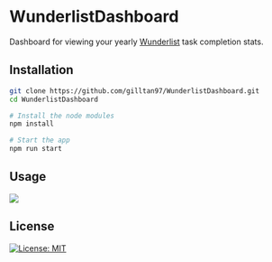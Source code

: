 # WunderlistDashboard 

Dashboard for viewing your yearly [Wunderlist](https://www.wunderlist.com) task completion stats.

## Installation 
```bash
git clone https://github.com/gilltan97/WunderlistDashboard.git
cd WunderlistDashboard

# Install the node modules 
npm install 

# Start the app
npm run start 
```

## Usage
![](assets/demo.gif)

## License 
<p>
  <a href="https://github.com/gilltan97/WunderlistDashboard/blob/master/LICENSE">
    <img alt="License: MIT" src="https://img.shields.io/badge/License-MIT-yellow.svg" target="_blank" />
  </a>
</p>

